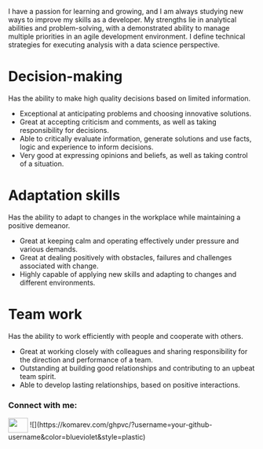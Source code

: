 I have a passion for learning and growing, and I am always studying new ways to improve my skills as a developer. My strengths lie in analytical abilities and problem-solving, with a demonstrated ability to manage multiple priorities in an agile development environment.
I define technical strategies for executing analysis with a data science perspective.

# Decision-making
Has the ability to make high quality decisions based on limited information.
- Exceptional at anticipating problems and choosing innovative solutions.
- Great at accepting criticism and comments, as well as taking responsibility for decisions.
- Able to critically evaluate information, generate solutions and use facts, logic and experience to inform decisions.
- Very good at expressing opinions and beliefs, as well as taking control of a situation.

# Adaptation skills
Has the ability to adapt to changes in the workplace while maintaining a positive demeanor.
- Great at keeping calm and operating effectively under pressure and various demands.
- Great at dealing positively with obstacles, failures and challenges associated with change.
- Highly capable of applying new skills and adapting to changes and different environments.

# Team work
Has the ability to work efficiently with people and cooperate with others.
- Great at working closely with colleagues and sharing responsibility for the direction and performance of a team.
- Outstanding at building good relationships and contributing to an upbeat team spirit.
- Able to develop lasting relationships, based on positive interactions.

<h3 align="left">Connect with me:</h3>
<p align="left">
<a href="https://www.linkedin.com/in/thaysazille/" target="blank"><img align="center" src="https://cdn.jsdelivr.net/npm/simple-icons@3.0.1/icons/linkedin.svg" alt="" height="30" width="40" /></a>
![](https://komarev.com/ghpvc/?username=your-github-username&color=blueviolet&style=plastic)



<!--
**ThaysaZille/ThaysaZille** is a ✨ _special_ ✨ repository because its `README.md` (this file) appears on your GitHub profile.

Here are some ideas to get you started:

- 🔭 I’m currently working on ...
- 🌱 I’m currently learning ...
- 👯 I’m looking to collaborate on ...
- 🤔 I’m looking for help with ...
- 💬 Ask me about ...
- 📫 How to reach me: ...
- 😄 Pronouns: ...
- ⚡ Fun fact: ...
-->
